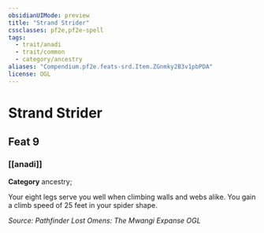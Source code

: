 ```yaml
---
obsidianUIMode: preview
title: "Strand Strider"
cssclasses: pf2e,pf2e-spell
tags:
  - trait/anadi
  - trait/common
  - category/ancestry
aliases: "Compendium.pf2e.feats-srd.Item.ZGnmky2B3v1pbPDA"
license: OGL
---
```

# Strand Strider
## Feat 9
### [[anadi]]

**Category** ancestry; 




Your eight legs serve you well when climbing walls and webs alike. You gain a climb speed of 25 feet in your spider shape.

*Source: Pathfinder Lost Omens: The Mwangi Expanse*
*OGL*